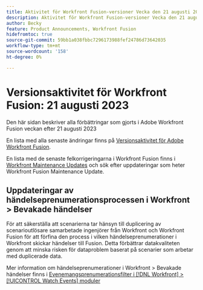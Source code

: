 ```yaml
---
title: Aktivitet för Workfront Fusion-versioner Vecka den 21 augusti 2023
description: Aktivitet för Workfront Fusion-versioner Vecka den 21 augusti 2023
author: Becky
feature: Product Announcements, Workfront Fusion
hidefromtoc: true
source-git-commit: 59bb1a038fbbc7296173988fef24786d73642035
workflow-type: tm+mt
source-wordcount: '158'
ht-degree: 0%

---
```


# Versionsaktivitet för Workfront Fusion: 21 augusti 2023

Den här sidan beskriver alla förbättringar som gjorts i Adobe Workfront Fusion veckan efter 21 augusti 2023

En lista med alla senaste ändringar finns på [Versionsaktivitet för Adobe Workfront Fusion](../../../product-announcements/product-releases/fusion-release-activity/fusion-release-activity.md).

En lista med de senaste felkorrigeringarna i Workfront Fusion finns i [Workfront Maintenance Updates](https://experienceleague.adobe.com/docs/workfront-known-issues/releases/current-updates.html) och sök efter uppdateringar som heter Workfront Fusion Maintenance Update.

## Uppdateringar av händelseprenumerationsprocessen i Workfront > Bevakade händelser

För att säkerställa att scenarierna tar hänsyn till duplicering av scenarioutlösare samarbetade ingenjörer från Workfront och Workfront Fusion för att förfina den process i vilken händelseprenumerationer i Workfront skickar händelser till Fusion. Detta förbättrar datakvaliteten genom att minska risken för dataproblem baserat på scenarier som arbetar med duplicerade data.

Mer information om händelseprenumerationer i Workfront > Bevakade händelser finns i [Evenemangsprenumerationsfilter i [!DNL Workfront] > [!UICONTROL Watch Events] moduler](/help/quicksilver/workfront-fusion/apps-and-their-modules/workfront-modules.md#event-subscription-filters-in-the-workfront--watch-events-modules)
